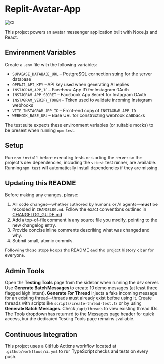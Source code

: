 # Replit-Avatar-App

![CI](https://github.com/owner/repo/actions/workflows/ci.yml/badge.svg)

This project powers an avatar messenger application built with Node.js and
React.

## Environment Variables

Create a `.env` file with the following variables:

- `SUPABASE_DATABASE_URL` – PostgreSQL connection string for the server database
- `OPENAI_API_KEY` – API key used when generating AI replies
- `INSTAGRAM_APP_ID` – Facebook App ID for Instagram OAuth
- `INSTAGRAM_APP_SECRET` – Facebook App Secret for Instagram OAuth
- `INSTAGRAM_VERIFY_TOKEN` – Token used to validate incoming Instagram webhooks
- `VITE_INSTAGRAM_APP_ID` – Front-end copy of `INSTAGRAM_APP_ID`
- `WEBHOOK_BASE_URL` – Base URL for constructing webhook callbacks

The test suite expects these environment variables (or suitable mocks) to be
present when running `npm test`.

## Setup

Run `npm install` before executing tests or starting the server so the project's
dev dependencies, including the `vitest` test runner, are available. Running
`npm test` will automatically install dependencies if they are missing.

## Updating this README

Before making any changes, please:

1. All code changes—whether authored by humans or AI agents—**must** be recorded
   in `CHANGELOG.md`. Follow the exact conventions outlined in
   [CHANGELOG_GUIDE.md](./CHANGELOG_GUIDE.md)
2. Add a top-of-file comment in any source file you modify, pointing to the new
   changelog entry.
3. Provide concise inline comments describing what was changed and why.
4. Submit small, atomic commits.

Following these steps keeps the README and the project history clear for
everyone.

## Admin Tools

Open the **Testing Tools** page from the sidebar when running the dev server.
Use **Generate Batch Messages** to create 10 demo messages (at least three
flagged high intent). **Generate For Thread** injects a fake incoming message
for an existing thread—threads must already exist before using it. Create
threads with scripts like `scripts/create-thread-test.ts` or by using **Generate
Batch Messages**. Check `/api/threads` to view existing thread IDs. The Tools
dropdown has returned to the Messages page header for quick access, but the
dedicated Testing Tools page remains available.

## Continuous Integration

This project uses a GitHub Actions workflow located at
`.github/workflows/ci.yml` to run TypeScript checks and tests on every push.
